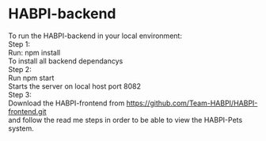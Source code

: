 # HABPI-backend

To run the HABPI-backend in your local environment: \
Step 1: \
  Run: npm install \
  To install all backend dependancys \
Step 2: \
  Run npm start \
  Starts the server on local host port 8082 \
Step 3: \
	Download the HABPI-frontend from https://github.com/Team-HABPI/HABPI-frontend.git \
	and follow the read me steps in order to be able to view the HABPI-Pets system.

